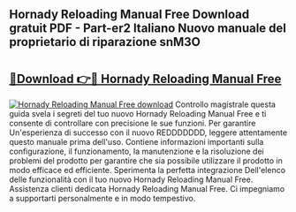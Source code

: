 ## Hornady Reloading Manual Free Download gratuit PDF - Part-er2 Italiano Nuovo manuale del proprietario di riparazione snM3O

# <h2><a href="http://dfevqhj.blite.top/?on=Hornady+Reloading+Manual+Free">🔗Download 👉🔴 Hornady Reloading Manual Free</a></h2>

[![Hornady Reloading Manual Free download](https://i.imgur.com/lujVjoI.png)](http://dfevqhj.blite.top/?on=Hornady+Reloading+Manual+Free)
Controllo magistrale questa guida svela i segreti del tuo nuovo Hornady Reloading Manual Free e ti consente di controllare con precisione le sue funzioni. Per garantire Un'esperienza di successo con il nuovo REDDDDDDD, leggere attentamente questo manuale prima dell'uso. Contiene informazioni importanti sulla configurazione, il funzionamento, la manutenzione e la risoluzione dei problemi del prodotto per garantire che sia possibile utilizzare il prodotto in modo efficace ed efficiente. Sperimenta la perfetta integrazione Dell'elenco delle funzionalità con il tuo nuovo Hornady Reloading Manual Free. Assistenza clienti dedicata Hornady Reloading Manual Free. Ci impegniamo a supportarti personalmente e in modo tempestivo.
